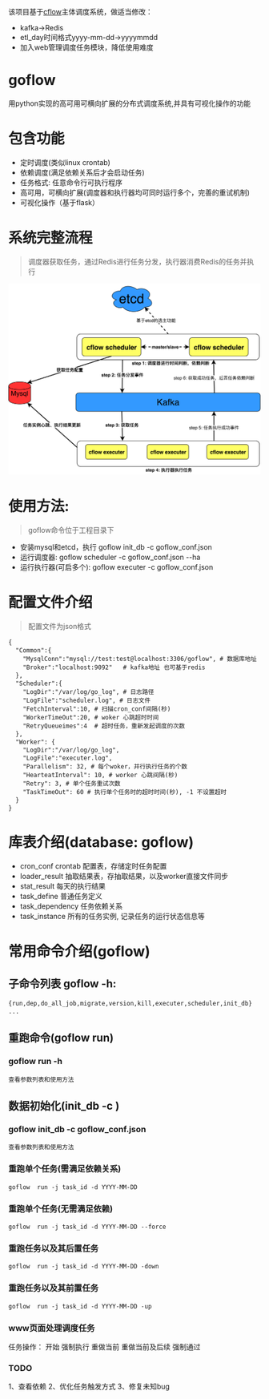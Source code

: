 该项目基于[cflow](https://github.com/lanfang/cflow)主体调度系统，做适当修改：
- kafka->Redis
- etl_day时间格式yyyy-mm-dd->yyyymmdd
- 加入web管理调度任务模块，降低使用难度

# goflow
 用python实现的高可用可横向扩展的分布式调度系统,并具有可视化操作的功能

# 包含功能
- 定时调度(类似linux crontab)
- 依赖调度(满足依赖关系后才会启动任务)
- 任务格式: 任意命令行可执行程序
- 高可用，可横向扩展(调度器和执行器均可同时运行多个，完善的重试机制)
- 可视化操作（基于flask）

# 系统完整流程
> 调度器获取任务，通过Redis进行任务分发，执行器消费Redis的任务并执行

![scheduler.png](https://github.com/lanfang/cflow/blob/master/docs/scheduler.png)

# 使用方法:
> goflow命令位于工程目录下

- 安装mysql和etcd，执行 goflow init_db -c goflow_conf.json
- 运行调度器: goflow scheduler -c goflow_conf.json --ha
- 运行执行器(可启多个): goflow executer -c goflow_conf.json

# 配置文件介绍
> 配置文件为json格式
```
{
  "Common":{
    "MysqlConn":"mysql://test:test@localhost:3306/goflow", # 数据库地址
    "Broker":"localhost:9092"   # kafka地址 也可基于redis
  },
  "Scheduler":{
    "LogDir":"/var/log/go_log", # 日志路径
    "LogFile":"scheduler.log", # 日志文件
    "FetchInterval":10, # 扫描cron_conf间隔(秒)
    "WorkerTimeOut":20, # woker 心跳超时时间
    "RetryQueueimes":4  # 超时任务，重新发起调度的次数
  },
  "Worker": {
    "LogDir":"/var/log/go_log",
    "LogFile":"executer.log",
    "Parallelism": 32, # 每个woker，并行执行任务的个数
    "HearteatInterval": 10, # worker 心跳间隔(秒)
    "Retry": 3, # 单个任务重试次数
    "TaskTimeOut": 60 # 执行单个任务时的超时时间(秒), -1 不设置超时
  }
}
```


# 库表介绍(database: goflow)
- cron_conf crontab 配置表，存储定时任务配置
- loader_result 抽取结果表，存抽取结果，以及worker直接文件同步
- stat_result 每天的执行结果
- task_define 普通任务定义
- task_dependency 任务依赖关系
- task_instance 所有的任务实例, 记录任务的运行状态信息等


# 常用命令介绍(goflow)
## 子命令列表 goflow -h:
```
{run,dep,do_all_job,migrate,version,kill,executer,scheduler,init_db} ...
```
## 重跑命令(goflow run)
### goflow run -h
```
查看参数列表和使用方法
```

## 数据初始化(init_db -c )
### goflow init_db -c goflow_conf.json
```
查看参数列表和使用方法
```

### 重跑单个任务(需满足依赖关系)
```
goflow  run -j task_id -d YYYY-MM-DD  
```

### 重跑单个任务(无需满足依赖)
```
goflow  run -j task_id -d YYYY-MM-DD --force 
```

### 重跑任务以及其后置任务
```
goflow  run -j task_id -d YYYY-MM-DD -down
```

### 重跑任务以及其前置任务
```
goflow  run -j task_id -d YYYY-MM-DD -up
```
  

### www页面处理调度任务
任务操作：
开始
强制执行
重做当前
重做当前及后续
强制通过
### TODO
1、查看依赖
2、优化任务触发方式
3、修复未知bug